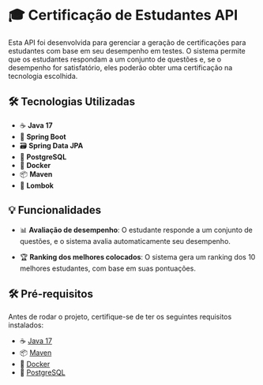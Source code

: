 # 🎓 Certificação de Estudantes API

Esta API foi desenvolvida para gerenciar a geração de certificações para estudantes com base em seu desempenho em testes. O sistema permite que os estudantes respondam a um conjunto de questões e, se o desempenho for satisfatório, eles poderão obter uma certificação na tecnologia escolhida.

## 🛠️ Tecnologias Utilizadas

- ☕ **Java 17**
- 🌱 **Spring Boot**
- 🗃️ **Spring Data JPA**
- 🐘 **PostgreSQL**
- 🐳 **Docker**
- 📦 **Maven**
- 🔧 **Lombok**

## 💡 Funcionalidades

- 📊 **Avaliação de desempenho**: O estudante responde a um conjunto de questões, e o sistema avalia automaticamente seu desempenho.
<!-- - 🏅 **Geração de certificações**: Estudantes com desempenho satisfatório recebem uma certificação. -->
- 🏆 **Ranking dos melhores colocados**: O sistema gera um ranking dos 10 melhores estudantes, com base em suas pontuações.


## 🛠️ Pré-requisitos

Antes de rodar o projeto, certifique-se de ter os seguintes requisitos instalados:

- ☕ [Java 17](https://www.oracle.com/java/technologies/javase-jdk17-downloads.html)
- 📦 [Maven](https://maven.apache.org/download.cgi)
- 🐳 [Docker](https://www.docker.com/get-started)
- 🐘 [PostgreSQL](https://www.postgresql.org/download/)

